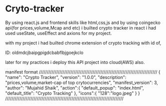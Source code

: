 # Cryto-tracker

By using react.js and frontend skills like html,css,js and by using coingecko api(for prices,volume,Mcap and etc) i builted crypto tracker 
in react i had used useState, useEffect and axions for my project.

with my project i had builted chrome extension of crypto tracking with id of,

ID: oldmdcjbaipgpigdcbabflbjgoejkclo

later for my practices i deploy this API project into cloud(AWS) also.


manifest format
///////////////////////////////////////////////////////////////////////////
{
  "name": "Crypto Tracker",
  "version": "1.0.0",
  "description": "prices,volume,market-cap of top crytocurrencies",
  "manifest_version": 3,
  "author": "Mujahid Shaik",
  "action":{
      "default_popup": "index.html",
      "default_title": "Crypto Tracking"
  },
  "icons":{
    "128":"logo.jpeg"
  }
}
///////////////////////////////////////////////////////////////////////////
